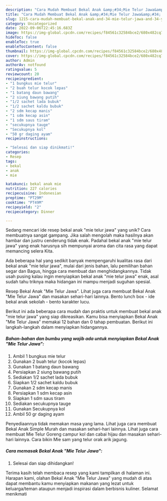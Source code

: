 ```yaml
---
description: "Cara Mudah Membuat Bekal Anak &amp;#34;Mie Telur Jawa&amp;#34; yang Lezat"
title: "Cara Mudah Membuat Bekal Anak &amp;#34;Mie Telur Jawa&amp;#34; yang Lezat"
slug: 1215-cara-mudah-membuat-bekal-anak-and-34-mie-telur-jawa-and-34-yang-lezat
category: Uncategorized
date: 2022-09-06T22:45:16.683Z
image: https://img-global.cpcdn.com/recipes/f84561c32584bce2/680x482cq70/bekal-anak-mie-telur-jawa-foto-resep-utama.jpg
hideToc: false
enableToc: true
enableTocContent: false
thumbnail: https://img-global.cpcdn.com/recipes/f84561c32584bce2/680x482cq70/bekal-anak-mie-telur-jawa-foto-resep-utama.jpg
cover: https://img-global.cpcdn.com/recipes/f84561c32584bce2/680x482cq70/bekal-anak-mie-telur-jawa-foto-resep-utama.jpg
author: Admin
authorAv: notfound
ratingvalue: 5
reviewcount: 20
recipeingredient:
- "1 bungkus mie telur"
- "2 buah telur kocok lepas"
- "1 batang daun bawang"
- "2 siung bawang putih"
- "1/2 sachet lada bubuk"
- "1/2 sachet kaldu bubuk"
- "2 sdm kecap manis"
- "1 sdm kecap asin"
- "1 sdm saus tiram"
- "secukupnya tauge"
- "Secukupnya kol"
- "50 gr daging ayam"
recipeinstructions:

- "Selesai dan siap dinikmati!"
categories:
- Resep
tags:
- bekal
- anak
- mie

katakunci: bekal anak mie 
nutrition: 227 calories
recipecuisine: Indonesian
preptime: "PT29M"
cooktime: "PT49M"
recipeyield: "2"
recipecategory: Dinner

---
```





Sedang mencari ide resep bekal anak &#34;mie telur jawa&#34; yang unik? Cara membuatnya sangat gampang. Jika salah mengolah maka hasilnya akan hambar dan justru cenderung tidak enak. Padahal bekal anak &#34;mie telur jawa&#34; yang enak harusnya sih mempunyai aroma dan cita rasa yang dapat memancing selera Kita.





Ada beberapa hal yang sedikit banyak mempengaruhi kualitas rasa dari bekal anak &#34;mie telur jawa&#34;, mulai dari jenis bahan, lalu pemilihan bahan segar dan Bagus, hingga cara membuat dan menghidangkannya. Tidak usah pusing kalau ingin menyiapkan bekal anak &#34;mie telur jawa&#34; enak,      asal sudah tahu triknya maka hidangan ini mampu menjadi suguhan spesial.














Resep Bekal Anak &#34;Mie Telur Jawa&#34;. Lihat juga cara membuat Bekal Anak &#34;Mie Telur Jawa&#34; dan masakan sehari-hari lainnya. Bento lunch box - ide bekal anak sekolah - bento karakter lucu.






Berikut ini ada beberapa cara mudah dan praktis untuk membuat bekal anak &#34;mie telur jawa&#34; yang siap dikreasikan. Kamu bisa menyiapkan Bekal Anak &#34;Mie Telur Jawa&#34; memakai 12 bahan dan 0 tahap pembuatan. Berikut ini langkah-langkah dalam menyiapkan hidangannya.

<!--inarticleads1-->

##### Bahan-bahan dan bumbu yang wajib ada untuk menyiapkan Bekal Anak &#34;Mie Telur Jawa&#34;:

1. Ambil 1 bungkus mie telur
1. Gunakan 2 buah telur (kocok lepas)
1. Gunakan 1 batang daun bawang
1. Persiapkan 2 siung bawang putih
1. Sediakan 1/2 sachet lada bubuk
1. Siapkan 1/2 sachet kaldu bubuk
1. Gunakan 2 sdm kecap manis
1. Persiapkan 1 sdm kecap asin
1. Siapkan 1 sdm saus tiram
1. Sediakan secukupnya tauge
1. Gunakan Secukupnya kol
1. Ambil 50 gr daging ayam


Penyediaannya tidak memakan masa yang lama. Lihat juga cara membuat Bekal Anak Simple Murah dan masakan sehari-hari lainnya. Lihat juga cara membuat Mie Telur Goreng campur kol dan cabai hijau dan masakan sehari-hari lainnya. Cara bikin Mie sam yang telur orak arik jagung. 

<!--inarticleads2-->

##### Cara memasak Bekal Anak &#34;Mie Telur Jawa&#34;:


1. Selesai dan siap dihidangkan!



Terima kasih telah membaca resep yang kami tampilkan di halaman ini. Harapan kami, olahan Bekal Anak &#34;Mie Telur Jawa&#34; yang mudah di atas dapat membantu kamu menyiapkan makanan yang lezat untuk keluarga/teman ataupun menjadi inspirasi dalam berbisnis kuliner. Selamat menikmati
